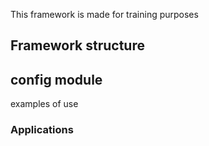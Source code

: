 This framework is made for training purposes

## Framework structure
## config module
examples of use


### Applications